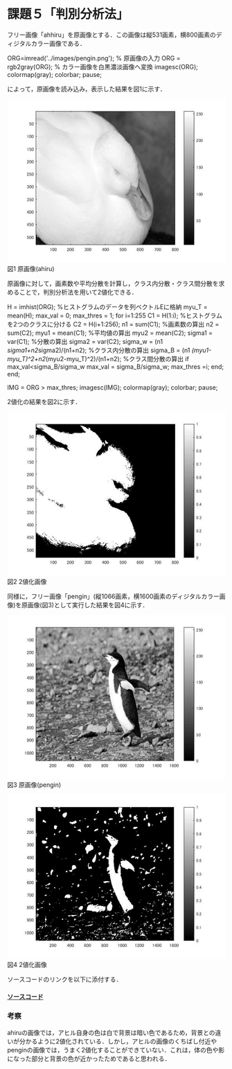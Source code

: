 # 課題５「判別分析法」

フリー画像「ahhiru」を原画像とする．この画像は縦531画素，横800画素のディジタルカラー画像である．

ORG=imread('../images/pengin.png'); % 原画像の入力
ORG = rgb2gray(ORG); % カラー画像を白黒濃淡画像へ変換
imagesc(ORG); colormap(gray); colorbar;
pause;

によって，原画像を読み込み，表示した結果を図1に示す．

![原画像](https://github.com/ShokiChitan/MATLAB_image_processing/blob/master/%E8%AA%B2%E9%A1%8C5/images/a1.jpg?raw=true)  
図1 原画像(ahiru)

原画像に対して，画素数や平均分散を計算し，クラス内分散・クラス間分散を求めることで，判別分析法を用いて2値化できる．

H = imhist(ORG); %ヒストグラムのデータを列ベクトルEに格納
myu_T = mean(H);
max_val = 0;
max_thres = 1;
for i=1:255
C1 = H(1:i); %ヒストグラムを2つのクラスに分ける
C2 = H(i+1:256);
n1 = sum(C1); %画素数の算出
n2 = sum(C2);
myu1 = mean(C1); %平均値の算出
myu2 = mean(C2);
sigma1 = var(C1); %分散の算出
sigma2 = var(C2);
sigma_w = (n1 *sigma1+n2*sigma2)/(n1+n2); %クラス内分散の算出
sigma_B = (n1 *(myu1-myu_T)^2+n2*(myu2-myu_T)^2)/(n1+n2); %クラス間分散の算出
if max_val<sigma_B/sigma_w
max_val = sigma_B/sigma_w;
max_thres =i;
end;
end;

IMG = ORG > max_thres;
imagesc(IMG); colormap(gray); colorbar;
pause;

2値化の結果を図2に示す．

![原画像](https://github.com/ShokiChitan/MATLAB_image_processing/blob/master/%E8%AA%B2%E9%A1%8C5/images/a2.jpg?raw=true)  
図2 2値化画像

同様に，フリー画像「pengin」(縦1066画素，横1600画素のディジタルカラー画像)を原画像(図3)として実行した結果を図4に示す．

![原画像](https://github.com/ShokiChitan/MATLAB_image_processing/blob/master/%E8%AA%B2%E9%A1%8C5/images/p1.jpg?raw=true)  
図3 原画像(pengin)

![原画像](https://github.com/ShokiChitan/MATLAB_image_processing/blob/master/%E8%AA%B2%E9%A1%8C5/images/p2.jpg?raw=true)  
図4 2値化画像

ソースコードのリンクを以下に添付する．

#### [ソースコード](https://github.com/ShokiChitan/MATLAB_image_processing/blob/master/%E8%AA%B2%E9%A1%8C5/kadai5.m)

### 考察
ahiruの画像では，アヒル自身の色は白で背景は暗い色であるため，背景との違いが分かるように2値化されている．しかし，アヒルの画像のくちばし付近やpenginの画像では，うまく2値化することができていない．これは，体の色や影になった部分と背景の色が近かったためであると思われる．
